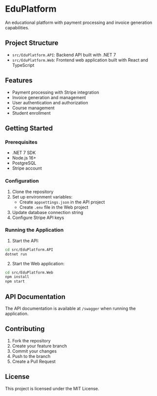 # EduPlatform

An educational platform with payment processing and invoice generation capabilities.

## Project Structure

- `src/EduPlatform.API`: Backend API built with .NET 7
- `src/EduPlatform.Web`: Frontend web application built with React and TypeScript

## Features

- Payment processing with Stripe integration
- Invoice generation and management
- User authentication and authorization
- Course management
- Student enrollment

## Getting Started

### Prerequisites

- .NET 7 SDK
- Node.js 16+
- PostgreSQL
- Stripe account

### Configuration

1. Clone the repository
2. Set up environment variables:
   - Create `appsettings.json` in the API project
   - Create `.env` file in the Web project
3. Update database connection string
4. Configure Stripe API keys

### Running the Application

1. Start the API:
```bash
cd src/EduPlatform.API
dotnet run
```

2. Start the Web application:
```bash
cd src/EduPlatform.Web
npm install
npm start
```

## API Documentation

The API documentation is available at `/swagger` when running the application.

## Contributing

1. Fork the repository
2. Create your feature branch
3. Commit your changes
4. Push to the branch
5. Create a Pull Request

## License

This project is licensed under the MIT License. 